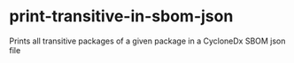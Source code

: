 # print-transitive-in-sbom-json
Prints all transitive packages of a given package in a CycloneDx SBOM json file

